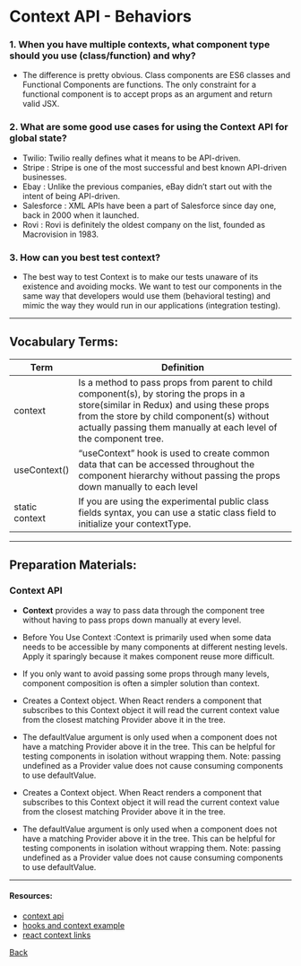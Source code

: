 # Context API - Behaviors

### 1. When you have multiple contexts, what component type should you use (class/function) and why?
- The difference is pretty obvious. Class components are ES6 classes and Functional Components are functions. The only constraint for a functional component is to accept props as an argument and return valid JSX.

### 2. What are some good use cases for using the Context API for global state?
- Twilio: Twilio really defines what it means to be API-driven.
- Stripe : Stripe is one of the most successful and best known API-driven businesses.
- Ebay : Unlike the previous companies, eBay didn’t start out with the intent of being API-driven.
- Salesforce : XML APIs have been a part of Salesforce since day one, back in 2000 when it launched.
- Rovi : Rovi is definitely the oldest company on the list, founded as Macrovision in 1983.

### 3. How can you best test context?
- The best way to test Context is to make our tests unaware of its existence and avoiding mocks. We want to test our components in the same way that developers would use them (behavioral testing) and mimic the way they would run in our applications (integration testing).

*** 
## Vocabulary Terms: 
| Term      | Definition                                                                                                 |
| --------- | ---------------------------------------------------------------------------------------------------------------|
| context|Is a method to pass props from parent to child component(s), by storing the props in a store(similar in Redux) and using these props from the store by child component(s) without actually passing them manually at each level of the component tree.|
|  useContext()| “useContext” hook is used to create common data that can be accessed throughout the component hierarchy without passing the props down manually to each level |
| static context| If you are using the experimental public class fields syntax, you can use a static class field to initialize your contextType.  |
*** 
 
## Preparation Materials:
 ### Context API

- **Context** provides a way to pass data through the component tree without having to pass props down manually at every level.

- Before You Use Context :Context is primarily used when some data needs to be accessible by many components at different nesting levels. Apply it sparingly because it makes component reuse more difficult.

- If you only want to avoid passing some props through many levels, component composition is often a simpler solution than context.

- Creates a Context object. When React renders a component that subscribes to this Context object it will read the current context value from the closest matching Provider above it in the tree.

- The defaultValue argument is only used when a component does not have a matching Provider above it in the tree. This can be helpful for testing components in isolation without wrapping them. Note: passing undefined as a Provider value does not cause consuming components to use defaultValue.

- Creates a Context object. When React renders a component that subscribes to this Context object it will read the current context value from the closest matching Provider above it in the tree.

- The defaultValue argument is only used when a component does not have a matching Provider above it in the tree. This can be helpful for testing components in isolation without wrapping them. Note: passing undefined as a Provider value does not cause consuming components to use defaultValue.


 *** 
#### Resources: 

* [context api](https://reactjs.org/docs/context.html)
* [hooks and context example](https://medium.com/swlh/snackbars-in-react-an-exercise-in-hooks-and-context-299b43fd2a2b)
* [react context links](https://github.com/diegohaz/awesome-react-context)




 

[Back](https://github.com/En-ZUH/Reading-notes/tree/main/401)
